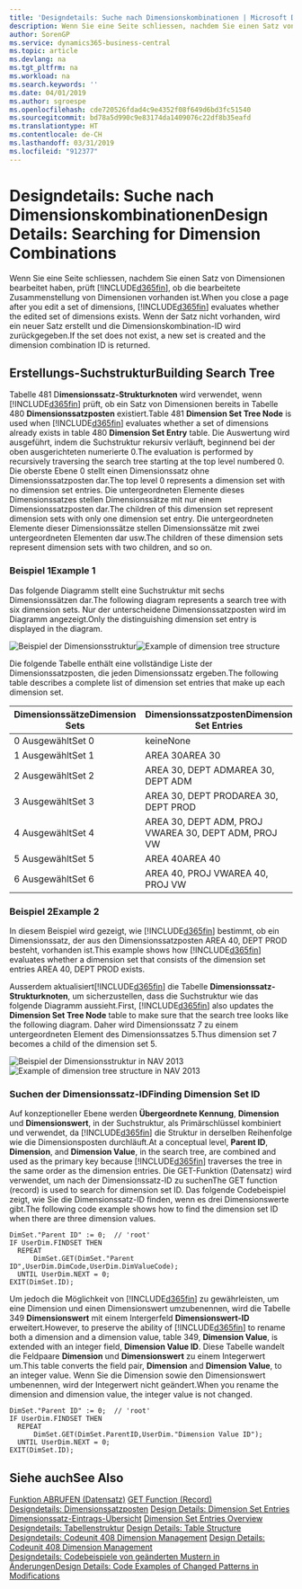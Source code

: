 ```yaml
---
title: 'Designdetails: Suche nach Dimensionskombinationen | Microsoft Docs'
description: Wenn Sie eine Seite schliessen, nachdem Sie einen Satz von Dimensionen bearbeitet haben, prüft Business Central, ob die bearbeitete Zusammenstellung von Dimensionen vorhanden ist. Wenn der Satz nicht vorhanden, wird ein neuer Satz erstellt und die Dimensionskombination-ID wird zurückgegeben.
author: SorenGP
ms.service: dynamics365-business-central
ms.topic: article
ms.devlang: na
ms.tgt_pltfrm: na
ms.workload: na
ms.search.keywords: ''
ms.date: 04/01/2019
ms.author: sgroespe
ms.openlocfilehash: cde720526fdad4c9e4352f08f649d6bd3fc51540
ms.sourcegitcommit: bd78a5d990c9e83174da1409076c22df8b35eafd
ms.translationtype: HT
ms.contentlocale: de-CH
ms.lasthandoff: 03/31/2019
ms.locfileid: "912377"
---
```

# <a name="design-details-searching-for-dimension-combinations"></a><span data-ttu-id="c450c-104">Designdetails: Suche nach Dimensionskombinationen</span><span class="sxs-lookup"><span data-stu-id="c450c-104">Design Details: Searching for Dimension Combinations</span></span>
<span data-ttu-id="c450c-105">Wenn Sie eine Seite schliessen, nachdem Sie einen Satz von Dimensionen bearbeitet haben, prüft [!INCLUDE[d365fin](includes/d365fin_md.md)], ob die bearbeitete Zusammenstellung von Dimensionen vorhanden ist.</span><span class="sxs-lookup"><span data-stu-id="c450c-105">When you close a page after you edit a set of dimensions, [!INCLUDE[d365fin](includes/d365fin_md.md)] evaluates whether the edited set of dimensions exists.</span></span> <span data-ttu-id="c450c-106">Wenn der Satz nicht vorhanden, wird ein neuer Satz erstellt und die Dimensionskombination-ID wird zurückgegeben.</span><span class="sxs-lookup"><span data-stu-id="c450c-106">If the set does not exist, a new set is created and the dimension combination ID is returned.</span></span>  

## <a name="building-search-tree"></a><span data-ttu-id="c450c-107">Erstellungs-Suchstruktur</span><span class="sxs-lookup"><span data-stu-id="c450c-107">Building Search Tree</span></span>  
 <span data-ttu-id="c450c-108">Tabelle 481 D**imensionssatz-Strukturknoten** wird verwendet, wenn [!INCLUDE[d365fin](includes/d365fin_md.md)] prüft, ob ein Satz von Dimensionen bereits in Tabelle 480 **Dimensionssatzposten** existiert.</span><span class="sxs-lookup"><span data-stu-id="c450c-108">Table 481 **Dimension Set Tree Node** is used when [!INCLUDE[d365fin](includes/d365fin_md.md)] evaluates whether a set of dimensions already exists in table 480 **Dimension Set Entry** table.</span></span> <span data-ttu-id="c450c-109">Die Auswertung wird ausgeführt, indem die Suchstruktur rekursiv verläuft, beginnend bei der oben ausgerichteten numerierte 0.</span><span class="sxs-lookup"><span data-stu-id="c450c-109">The evaluation is performed by recursively traversing the search tree starting at the top level numbered 0.</span></span> <span data-ttu-id="c450c-110">Die oberste Ebene 0 stellt einen Dimensionssatz ohne Dimensionssatzposten dar.</span><span class="sxs-lookup"><span data-stu-id="c450c-110">The top level 0 represents a dimension set with no dimension set entries.</span></span> <span data-ttu-id="c450c-111">Die untergeordneten Elemente dieses Dimensionssatzes stellen Dimensionssätze mit nur einem Dimensionssatzposten dar.</span><span class="sxs-lookup"><span data-stu-id="c450c-111">The children of this dimension set represent dimension sets with only one dimension set entry.</span></span> <span data-ttu-id="c450c-112">Die untergeordneten Elemente dieser Dimensionssätze stellen Dimensionssätze mit zwei untergeordneten Elementen dar usw.</span><span class="sxs-lookup"><span data-stu-id="c450c-112">The children of these dimension sets represent dimension sets with two children, and so on.</span></span>  

### <a name="example-1"></a><span data-ttu-id="c450c-113">Beispiel 1</span><span class="sxs-lookup"><span data-stu-id="c450c-113">Example 1</span></span>  
 <span data-ttu-id="c450c-114">Das folgende Diagramm stellt eine Suchstruktur mit sechs Dimensionssätzen dar.</span><span class="sxs-lookup"><span data-stu-id="c450c-114">The following diagram represents a search tree with six dimension sets.</span></span> <span data-ttu-id="c450c-115">Nur der unterscheidene Dimensionssatzposten wird im Diagramm angezeigt.</span><span class="sxs-lookup"><span data-stu-id="c450c-115">Only the distinguishing dimension set entry is displayed in the diagram.</span></span>  

 <span data-ttu-id="c450c-116">![Beispiel der Dimensionsstruktur](media/nav2013_dimension_tree.png "Beispiel der Dimensionsstruktur")</span><span class="sxs-lookup"><span data-stu-id="c450c-116">![Example of dimension tree structure](media/nav2013_dimension_tree.png "Example of dimension tree structure")</span></span>  

 <span data-ttu-id="c450c-117">Die folgende Tabelle enthält eine vollständige Liste der Dimensionssatzposten, die jeden Dimensionssatz ergeben.</span><span class="sxs-lookup"><span data-stu-id="c450c-117">The following table describes a complete list of dimension set entries that make up each dimension set.</span></span>  

|<span data-ttu-id="c450c-118">Dimensionssätze</span><span class="sxs-lookup"><span data-stu-id="c450c-118">Dimension Sets</span></span>|<span data-ttu-id="c450c-119">Dimensionssatzposten</span><span class="sxs-lookup"><span data-stu-id="c450c-119">Dimension Set Entries</span></span>|  
|--------------------|---------------------------|  
|<span data-ttu-id="c450c-120">0 Ausgewählt</span><span class="sxs-lookup"><span data-stu-id="c450c-120">Set 0</span></span>|<span data-ttu-id="c450c-121">keine</span><span class="sxs-lookup"><span data-stu-id="c450c-121">None</span></span>|  
|<span data-ttu-id="c450c-122">1 Ausgewählt</span><span class="sxs-lookup"><span data-stu-id="c450c-122">Set 1</span></span>|<span data-ttu-id="c450c-123">AREA 30</span><span class="sxs-lookup"><span data-stu-id="c450c-123">AREA 30</span></span>|  
|<span data-ttu-id="c450c-124">2 Ausgewählt</span><span class="sxs-lookup"><span data-stu-id="c450c-124">Set 2</span></span>|<span data-ttu-id="c450c-125">AREA 30, DEPT ADM</span><span class="sxs-lookup"><span data-stu-id="c450c-125">AREA 30, DEPT ADM</span></span>|  
|<span data-ttu-id="c450c-126">3 Ausgewählt</span><span class="sxs-lookup"><span data-stu-id="c450c-126">Set 3</span></span>|<span data-ttu-id="c450c-127">AREA 30, DEPT PROD</span><span class="sxs-lookup"><span data-stu-id="c450c-127">AREA 30, DEPT PROD</span></span>|  
|<span data-ttu-id="c450c-128">4 Ausgewählt</span><span class="sxs-lookup"><span data-stu-id="c450c-128">Set 4</span></span>|<span data-ttu-id="c450c-129">AREA 30, DEPT ADM, PROJ VW</span><span class="sxs-lookup"><span data-stu-id="c450c-129">AREA 30, DEPT ADM, PROJ VW</span></span>|  
|<span data-ttu-id="c450c-130">5 Ausgewählt</span><span class="sxs-lookup"><span data-stu-id="c450c-130">Set 5</span></span>|<span data-ttu-id="c450c-131">AREA 40</span><span class="sxs-lookup"><span data-stu-id="c450c-131">AREA 40</span></span>|  
|<span data-ttu-id="c450c-132">6 Ausgewählt</span><span class="sxs-lookup"><span data-stu-id="c450c-132">Set 6</span></span>|<span data-ttu-id="c450c-133">AREA 40, PROJ VW</span><span class="sxs-lookup"><span data-stu-id="c450c-133">AREA 40, PROJ VW</span></span>|  

### <a name="example-2"></a><span data-ttu-id="c450c-134">Beispiel 2</span><span class="sxs-lookup"><span data-stu-id="c450c-134">Example 2</span></span>  
 <span data-ttu-id="c450c-135">In diesem Beispiel wird gezeigt, wie [!INCLUDE[d365fin](includes/d365fin_md.md)] bestimmt, ob ein Dimensionssatz, der aus den Dimensionssatzposten AREA 40, DEPT PROD besteht, vorhanden ist.</span><span class="sxs-lookup"><span data-stu-id="c450c-135">This example shows how [!INCLUDE[d365fin](includes/d365fin_md.md)] evaluates whether a dimension set that consists of the dimension set entries AREA 40, DEPT PROD exists.</span></span>  

 <span data-ttu-id="c450c-136">Ausserdem aktualisiert[!INCLUDE[d365fin](includes/d365fin_md.md)] die Tabelle **Dimensionssatz-Strukturknoten**, um sicherzustellen, dass die Suchstruktur wie das folgende Diagramm aussieht.</span><span class="sxs-lookup"><span data-stu-id="c450c-136">First, [!INCLUDE[d365fin](includes/d365fin_md.md)] also updates the **Dimension Set Tree Node** table to make sure that the search tree looks like the following diagram.</span></span> <span data-ttu-id="c450c-137">Daher wird Dimensionssatz 7 zu einem untergeordneten Element des Dimensionssatzes 5.</span><span class="sxs-lookup"><span data-stu-id="c450c-137">Thus dimension set 7 becomes a child of the dimension set 5.</span></span>  

 <span data-ttu-id="c450c-138">![Beispiel der Dimensionsstruktur in NAV 2013](media/nav2013_dimension_tree_example2.png "Beispiel der Dimensionsstruktur in NAV 2013")</span><span class="sxs-lookup"><span data-stu-id="c450c-138">![Example of dimension tree structure in NAV 2013](media/nav2013_dimension_tree_example2.png "Example of dimension tree structure in NAV 2013")</span></span>  

### <a name="finding-dimension-set-id"></a><span data-ttu-id="c450c-139">Suchen der Dimensionssatz-ID</span><span class="sxs-lookup"><span data-stu-id="c450c-139">Finding Dimension Set ID</span></span>  
 <span data-ttu-id="c450c-140">Auf konzeptioneller Ebene werden **Übergeordnete Kennung**, **Dimension** und **Dimensionswert**, in der Suchstruktur, als Primärschlüssel kombiniert und verwendet, da [!INCLUDE[d365fin](includes/d365fin_md.md)] die Struktur in derselben Reihenfolge wie die Dimensionsposten durchläuft.</span><span class="sxs-lookup"><span data-stu-id="c450c-140">At a conceptual level, **Parent ID**, **Dimension**, and **Dimension Value**, in the search tree, are combined and used as the primary key because [!INCLUDE[d365fin](includes/d365fin_md.md)] traverses the tree in the same order as the dimension entries.</span></span> <span data-ttu-id="c450c-141">Die GET-Funktion (Datensatz) wird verwendet, um nach der Dimensionssatz-ID zu suchen</span><span class="sxs-lookup"><span data-stu-id="c450c-141">The GET function (record) is used to search for dimension set ID.</span></span> <span data-ttu-id="c450c-142">Das folgende Codebeispiel zeigt, wie Sie die Dimensionssatz-ID finden, wenn es drei Dimensionswerte gibt.</span><span class="sxs-lookup"><span data-stu-id="c450c-142">The following code example shows how to find the dimension set ID when there are three dimension values.</span></span>  

```  
DimSet."Parent ID" := 0;  // 'root'  
IF UserDim.FINDSET THEN  
  REPEAT  
      DimSet.GET(DimSet."Parent ID",UserDim.DimCode,UserDim.DimValueCode);  
  UNTIL UserDim.NEXT = 0;  
EXIT(DimSet.ID);  

```  

<span data-ttu-id="c450c-143">Um jedoch die Möglichkeit von [!INCLUDE[d365fin](includes/d365fin_md.md)] zu gewährleisten, um eine Dimension und einen Dimensionswert umzubenennen, wird die Tabelle 349 **Dimensionswert** mit einem Intergerfeld **Dimensionswert-ID** erweitert.</span><span class="sxs-lookup"><span data-stu-id="c450c-143">However, to preserve the ability of [!INCLUDE[d365fin](includes/d365fin_md.md)] to rename both a dimension and a dimension value, table 349, **Dimension Value**, is extended with an integer field, **Dimension Value ID**.</span></span> <span data-ttu-id="c450c-144">Diese Tabelle wandelt die Feldpaare **Dimension** und **Dimensionswert** zu einem Integerwert um.</span><span class="sxs-lookup"><span data-stu-id="c450c-144">This table converts the field pair, **Dimension** and **Dimension Value**, to an integer value.</span></span> <span data-ttu-id="c450c-145">Wenn Sie die Dimension sowie den Dimensionswert umbenennen, wird der Integerwert nicht geändert.</span><span class="sxs-lookup"><span data-stu-id="c450c-145">When you rename the dimension and dimension value, the integer value is not changed.</span></span>  

```  
DimSet."Parent ID" := 0;  // 'root'  
IF UserDim.FINDSET THEN  
  REPEAT  
      DimSet.GET(DimSet.ParentID,UserDim."Dimension Value ID");  
  UNTIL UserDim.NEXT = 0;  
EXIT(DimSet.ID);  

```  

## <a name="see-also"></a><span data-ttu-id="c450c-146">Siehe auch</span><span class="sxs-lookup"><span data-stu-id="c450c-146">See Also</span></span>  
 <span data-ttu-id="c450c-147">[Funktion ABRUFEN (Datensatz)](/dynamics-nav/GET-Function--Record-)  </span><span class="sxs-lookup"><span data-stu-id="c450c-147">[GET Function (Record)](/dynamics-nav/GET-Function--Record-)  </span></span>  
 <span data-ttu-id="c450c-148">[Designdetails: Dimensionssatzposten](design-details-dimension-set-entries.md) </span><span class="sxs-lookup"><span data-stu-id="c450c-148">[Design Details: Dimension Set Entries](design-details-dimension-set-entries.md) </span></span>  
 <span data-ttu-id="c450c-149">[Dimensionssatz-Eintrags-Übersicht](design-details-dimension-set-entries-overview.md) </span><span class="sxs-lookup"><span data-stu-id="c450c-149">[Dimension Set Entries Overview](design-details-dimension-set-entries-overview.md) </span></span>  
 <span data-ttu-id="c450c-150">[Designdetails: Tabellenstruktur](design-details-table-structure.md) </span><span class="sxs-lookup"><span data-stu-id="c450c-150">[Design Details: Table Structure](design-details-table-structure.md) </span></span>  
 <span data-ttu-id="c450c-151">[Designdetails: Codeunit 408 Dimension Management](design-details-codeunit-408-dimension-management.md) </span><span class="sxs-lookup"><span data-stu-id="c450c-151">[Design Details: Codeunit 408 Dimension Management](design-details-codeunit-408-dimension-management.md) </span></span>  
 [<span data-ttu-id="c450c-152">Designdetails: Codebeispiele von geänderten Mustern in Änderungen</span><span class="sxs-lookup"><span data-stu-id="c450c-152">Design Details: Code Examples of Changed Patterns in Modifications</span></span>](design-details-code-examples-of-changed-patterns-in-modifications.md)
